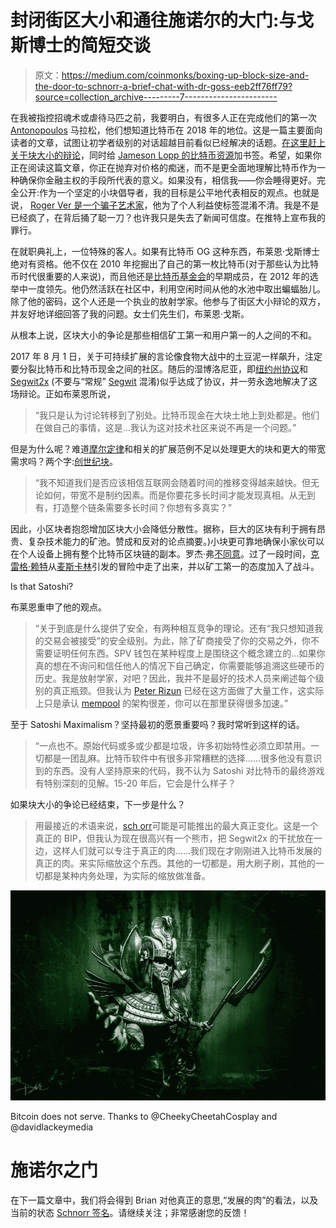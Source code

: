 # 封闭街区大小和通往施诺尔的大门:与戈斯博士的简短交谈

> 原文：<https://medium.com/coinmonks/boxing-up-block-size-and-the-door-to-schnorr-a-brief-chat-with-dr-goss-eeb2ff76ff79?source=collection_archive---------7----------------------->

在我被指控招魂术或虐待马匹之前，我要明白，有很多人正在完成他们的第一次 [Antonopoulos](https://www.youtube.com/playlist?list=PLPQwGV1aLnTuN6kdNWlElfr2tzigB9Nnj) 马拉松，他们想知道比特币在 2018 年的地位。这是一篇主要面向读者的文章，试图让初学者级别的对话超越目前看似已经解决的话题。[在这里赶上关于块大小的辩论](https://hackernoon.com/the-great-bitcoin-scaling-debate-a-timeline-6108081dbada)，同时给 [Jameson Lopp 的比特币资源](https://lopp.net/bitcoin.html)加书签。希望，如果你正在阅读这篇文章，你正在抛弃对价格的痴迷，而不是更全面地理解比特币作为一种确保你金融主权的手段所代表的意义。如果没有，相信我——你会睡得更好。完全公开:作为一个坚定的小块倡导者，我的目标是公平地代表相反的观点。也就是说， [Roger Ver 是一个骗子艺术家](https://www.coindesk.com/bitcoin-cash-bitcoin-lawsuits-wont-stop-fight-bitcoins-name/)，他为了个人利益使标签混淆不清。我是不是已经疯了，在背后捅了聪一刀？也许我只是失去了新闻可信度。在推特上宣布我的罪行。

在就职典礼上，一位特殊的客人。如果有比特币 OG 这种东西，布莱恩·戈斯博士绝对有资格。他不仅在 2010 年挖掘出了自己的第一枚比特币(对于那些认为比特币时代很重要的人来说)，而且他还是[比特币基金会](https://bitcoinfoundation.org/forum/index.php?/profile/191-brian-goss/&tab=activity)的早期成员，在 2012 年的选举中一度领先。他仍然活跃在社区中，利用空闲时间从他的水池中取出蝙蝠胎儿。除了他的密码，这个人还是一个执业的放射学家。他参与了街区大小辩论的双方，并友好地详细回答了我的问题。女士们先生们，布莱恩·戈斯。

从根本上说，区块大小的争论是那些相信矿工第一和用户第一的人之间的不和。

2017 年 8 月 1 日，关于可持续扩展的言论像食物大战中的土豆泥一样飙升，注定要分裂比特币和比特币现金之间的社区。随后的湿博洛尼亚，即[纽约州协议](https://coingeek.com/year-review-bitcoin-cash/)和 [Segwit2x](https://www.coindesk.com/opinion-segwit2x-doomed-fail/) (不要与“常规” [Segwit](/@jimmysong/understanding-segwit-block-size-fd901b87c9d4) 混淆)似乎达成了协议，并一劳永逸地解决了这场辩论。正如布莱恩所说，

> “我只是认为讨论转移到了别处。比特币现金在大块土地上到处都是。他们在做自己的事情，这是…我认为这对技术社区来说不再是一个问题。”

但是为什么呢？难道[摩尔定律](https://en.wikipedia.org/wiki/Moore%27s_law)和相关的扩展范例不足以处理更大的块和更大的带宽需求吗？两个字:[创世纪块](https://en.bitcoin.it/wiki/Genesis_block)。

> “我不知道我们是否应该相信互联网会随着时间的推移变得越来越快。但无论如何，带宽不是制约因素。而是你要花多长时间才能发现真相。从无到有，打造整个链条需要多长时间？你想有多真实？”

因此，小区块者抱怨增加区块大小会降低分散性。据称，巨大的区块有利于拥有昂贵、复杂技术能力的矿池。赞成和反对的论点摘要。)小块更可靠地确保小家伙可以在个人设备上拥有整个比特币区块链的副本。罗杰·弗[不同意](https://news.bitcoin.com/bigger-blocks-means-decentralization-bitcoin/)。过了一段时间，[克雷格·赖特](https://en.wikipedia.org/wiki/Craig_Steven_Wright)从[麦斯卡林](https://en.wikipedia.org/wiki/Mescaline)引发的冒险中走了出来，并以矿工第一的态度加入了战斗。

Is that Satoshi?

布莱恩重申了他的观点。

> “关于到底是什么提供了安全，有两种相互竞争的理论。还有“我只想知道我的交易会被接受”的安全级别。为此，除了矿商接受了你的交易之外，你不需要证明任何东西。SPV 钱包在某种程度上是围绕这个概念建立的…如果你真的想在不询问和信任他人的情况下自己确定，你需要能够追溯这些硬币的历史。我是放射学家，对吧？因此，我并不是最好的技术人员来阐述每个级别的真正瓶颈。但我认为 [Peter Rizun](https://twitter.com/PeterRizun) 已经在这方面做了大量工作，这实际上只是承认 [mempool](https://coinsutra.com/bitcoin-mempool/) 的架构很差，你可以在那里获得很多加速。”

至于 Satoshi Maximalism？坚持最初的愿景重要吗？我时常听到这样的话。

> “一点也不。原始代码或多或少都是垃圾，许多初始特性必须立即禁用。一切都是一团乱麻。比特币软件中有很多非常糟糕的选择……很多他没有意识到的东西。没有人坚持原来的代码，我不认为 Satoshi 对比特币的最终游戏有特别深刻的见解。15-20 年后，它会是什么样子？

如果块大小的争论已经结束，下一步是什么？

> 用最接近的术语来说，[sch orr](/@SDWouters/why-schnorr-signatures-will-help-solve-2-of-bitcoins-biggest-problems-today-9b7718e7861c)可能是可能推出的最大真正变化。这是一个真正的 BIP，但我认为现在很高兴有一个熊市，把 Segwit2x 的干扰放在一边，这样人们就可以专注于真正的肉……我们现在才刚刚进入比特币发展的真正的肉。来实际缩放这个东西。其他的一切都是，用大刷子刷，其他的一切都是某种内务处理，为实际的缩放做准备。

![](img/384f69b2f068fd45de78a5e354b9935b.png)

Bitcoin does not serve. Thanks to @CheekyCheetahCosplay and @davidlackeymedia

# 施诺尔之门

在下一篇文章中，我们将会得到 Brian 对他真正的意思,“发展的肉”的看法，以及当前的状态 [Schnorr 签名](https://bitcoinist.com/andreas-antonopoulos-4-things-bitcoin-needs-plus-a-hard-fork-in-2018/)。请继续关注；非常感谢您的反馈！